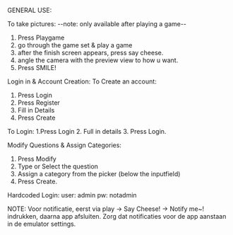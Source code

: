 GENERAL USE:

To take pictures:
--note: only available after playing a game--
 1. Press Playgame
 2. go through the game set & play a game
 3. after the finish screen appears, press say cheese.
 4. angle the camera with the preview view to how u want.
 5. Press SMILE!

Login in & Account Creation:
To Create an account:
 1. Press Login
 2. Press Register
 3. Fill in Details
 4. Press Create

To Login:
 1.Press Login
 2. Full in details
 3. Press Login.


Modify Questions & Assign Categories:
 1. Press Modify
 2. Type or Select the question
 3. Assign a category from the picker (below the inputfield)
 4. Press Create.

Hardcoded Login:
user: admin
pw: notadmin

NOTE: Voor notificatie, eerst via play -> Say Cheese! -> Notify me~! indrukken, daarna app afsluiten.  Zorg dat notificaties voor de app aanstaan in de emulator settings.
